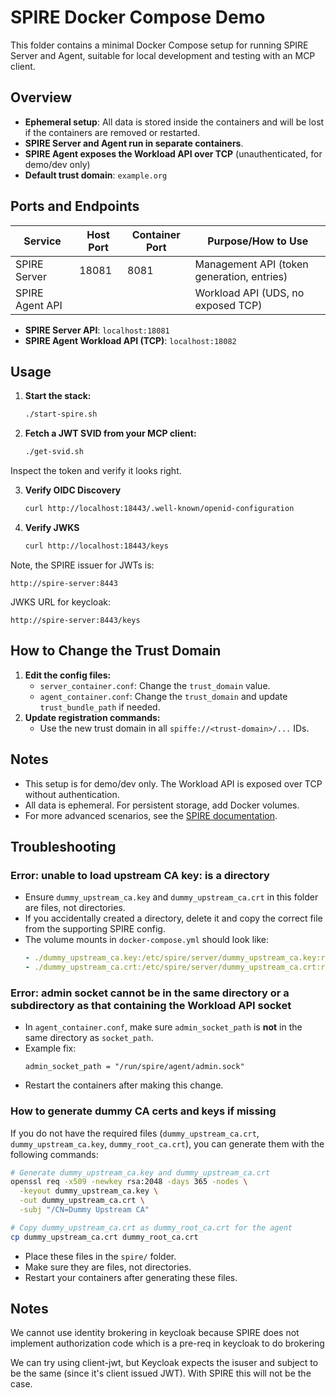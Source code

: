 # SPIRE Docker Compose Demo

This folder contains a minimal Docker Compose setup for running SPIRE Server and Agent, suitable for local development and testing with an MCP client.

## Overview
- **Ephemeral setup**: All data is stored inside the containers and will be lost if the containers are removed or restarted.
- **SPIRE Server and Agent run in separate containers**.
- **SPIRE Agent exposes the Workload API over TCP** (unauthenticated, for demo/dev only) 
- **Default trust domain**: `example.org`

## Ports and Endpoints

| Service         | Host Port | Container Port | Purpose/How to Use                        |
|-----------------|-----------|---------------|-------------------------------------------|
| SPIRE Server    | 18081     | 8081          | Management API (token generation, entries) |
| SPIRE Agent API |           |               | Workload API (UDS, no exposed TCP)     |

- **SPIRE Server API**: `localhost:18081`
- **SPIRE Agent Workload API (TCP)**: `localhost:18082`

## Usage

1. **Start the stack:**
   ```bash
   ./start-spire.sh
   ```
2. **Fetch a JWT SVID from your MCP client:**
   ```bash
   ./get-svid.sh
   ```

Inspect the token and verify it looks right. 

3. **Verify OIDC Discovery**
   ```bash
   curl http://localhost:18443/.well-known/openid-configuration   
   ```

4. **Verify JWKS**
   ```bash
   curl http://localhost:18443/keys
   ```   
Note, the SPIRE issuer for JWTs is:
```text
http://spire-server:8443
```

JWKS URL for keycloak:

```
http://spire-server:8443/keys
```

## How to Change the Trust Domain

1. **Edit the config files:**
   - `server_container.conf`: Change the `trust_domain` value.
   - `agent_container.conf`: Change the `trust_domain` and update `trust_bundle_path` if needed.
2. **Update registration commands:**
   - Use the new trust domain in all `spiffe://<trust-domain>/...` IDs.


## Notes
- This setup is for demo/dev only. The Workload API is exposed over TCP without authentication.
- All data is ephemeral. For persistent storage, add Docker volumes.
- For more advanced scenarios, see the [SPIRE documentation](https://spiffe.io/docs/latest/spire/). 

## Troubleshooting

### Error: unable to load upstream CA key: is a directory
- Ensure `dummy_upstream_ca.key` and `dummy_upstream_ca.crt` in this folder are files, not directories.
- If you accidentally created a directory, delete it and copy the correct file from the supporting SPIRE config.
- The volume mounts in `docker-compose.yml` should look like:
  ```yaml
  - ./dummy_upstream_ca.key:/etc/spire/server/dummy_upstream_ca.key:ro
  - ./dummy_upstream_ca.crt:/etc/spire/server/dummy_upstream_ca.crt:ro
  ```

### Error: admin socket cannot be in the same directory or a subdirectory as that containing the Workload API socket
- In `agent_container.conf`, make sure `admin_socket_path` is **not** in the same directory as `socket_path`.
- Example fix:
  ```hcl
  admin_socket_path = "/run/spire/agent/admin.sock"
  ```
- Restart the containers after making this change. 

### How to generate dummy CA certs and keys if missing
If you do not have the required files (`dummy_upstream_ca.crt`, `dummy_upstream_ca.key`, `dummy_root_ca.crt`), you can generate them with the following commands:

```bash
# Generate dummy_upstream_ca.key and dummy_upstream_ca.crt
openssl req -x509 -newkey rsa:2048 -days 365 -nodes \
  -keyout dummy_upstream_ca.key \
  -out dummy_upstream_ca.crt \
  -subj "/CN=Dummy Upstream CA"

# Copy dummy_upstream_ca.crt as dummy_root_ca.crt for the agent
cp dummy_upstream_ca.crt dummy_root_ca.crt
```

- Place these files in the `spire/` folder.
- Make sure they are files, not directories.
- Restart your containers after generating these files. 


## Notes

We cannot use identity brokering in keycloak because SPIRE does not implement authorization code which is a pre-req in keycloak to do brokering

We can try using client-jwt, but Keycloak expects the isuser and subject to be the same (since it's client issued JWT). With SPIRE this will not be the case. 